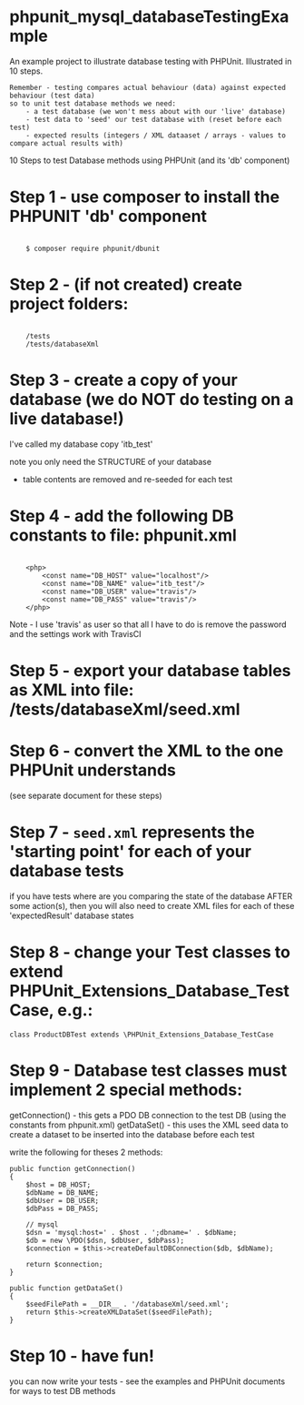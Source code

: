 # phpunit_mysql_databaseTestingExample

An example project to illustrate database testing with PHPUnit. Illustrated in 10 steps.

    Remember - testing compares actual behaviour (data) against expected behaviour (test data)
    so to unit test database methods we need:
        - a test database (we won't mess about with our 'live' database)
        - test data to 'seed' our test database with (reset before each test)
        - expected results (integers / XML dataaset / arrays - values to compare actual results with)

10 Steps to test Database methods using PHPUnit (and its 'db' component)

# Step 1 - use composer to install the PHPUNIT 'db' component

```

    $ composer require phpunit/dbunit
```

# Step 2 - (if not created) create project folders:

```

    /tests
    /tests/databaseXml
```

# Step 3 - create a copy of your database (we do NOT do testing on a live database!)

I've called my database copy 'itb_test'

note you only need the STRUCTURE of your database
- table contents are removed and re-seeded for each test

# Step 4 - add the following DB constants to file: phpunit.xml

```

    <php>
        <const name="DB_HOST" value="localhost"/>
        <const name="DB_NAME" value="itb_test"/>
        <const name="DB_USER" value="travis"/>
        <const name="DB_PASS" value="travis"/>
    </php>
```

Note - I use 'travis' as user so that all I have to do is remove the password and the settings work with TravisCI 

# Step 5 - export your database tables as XML into file: /tests/databaseXml/seed.xml

# Step 6 - convert the XML to the one PHPUnit understands
(see separate document for these steps)

# Step 7 - ```seed.xml``` represents the 'starting point' for each of your database tests

if you have tests where are you comparing the state of the database AFTER some action(s),
then you will also need to create XML files for each of these 'expectedResult' database states

# Step 8 - change your Test classes to extend PHPUnit_Extensions_Database_TestCase, e.g.:

    class ProductDBTest extends \PHPUnit_Extensions_Database_TestCase

# Step 9 - Database test classes must implement 2 special methods:

getConnection() - this gets a PDO DB connection to the test DB (using the constants from phpunit.xml)
getDataSet() - this uses the XML seed data to create a dataset to be inserted into the database before each test

write the following for theses 2 methods:

    public function getConnection()
    {
        $host = DB_HOST;
        $dbName = DB_NAME;
        $dbUser = DB_USER;
        $dbPass = DB_PASS;

        // mysql
        $dsn = 'mysql:host=' . $host . ';dbname=' . $dbName;
        $db = new \PDO($dsn, $dbUser, $dbPass);
        $connection = $this->createDefaultDBConnection($db, $dbName);

        return $connection;
    }

    public function getDataSet()
    {
        $seedFilePath = __DIR__ . '/databaseXml/seed.xml';
        return $this->createXMLDataSet($seedFilePath);
    }

# Step 10 - have fun!

you can now write your tests - see the examples and PHPUnit documents for ways to test DB methods


